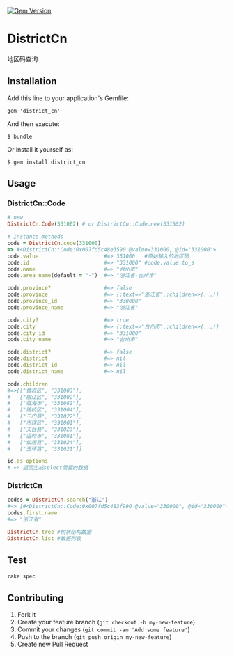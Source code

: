 [![Gem Version](https://badge.fury.io/rb/area_cn.png)](http://badge.fury.io/rb/area_cn)
# DistrictCn

地区码查询

## Installation

Add this line to your application's Gemfile:

    gem 'district_cn'

And then execute:

    $ bundle

Or install it yourself as:

    $ gem install district_cn

## Usage
### DistrictCn::Code

```ruby
# new
DistrictCn.Code(331002) # or DistrictCn::Code.new(331002)

# Instance methods 
code = DistrictCn.code(331000)
=> #<DistrictCn::Code:0x007fd5c48e3590 @value=331000, @id="331000"> 
code.value                     #=> 331000   #原始输入的地区码
code.id                        #=> "331000" #code.value.to_s
code.name                      #=> "台州市"
code.area_name(default = "-")  #=> "浙江省-台州市"

code.province?                 #=> false
code.province                  #=> {:text=>"浙江省",:children=>{...}}
code.province_id               #=> "330000"
code.province_name             #=> "浙江省"

code.city?                     #=> true
code.city                      #=> {:text=>"台州市",:children=>{...}}
code.city_id                   #=> "331000"
code.city_name                 #=> "台州市"

code.district?                 #=> false
code.district                  #=> nil
code.district_id               #=> nil
code.district_name             #=> nil

code.children
#=>[["黄岩区", "331003"],
#   ["椒江区", "331002"],
#   ["临海市", "331082"],
#   ["路桥区", "331004"],
#   ["三门县", "331022"],
#   ["市辖区", "331001"],
#   ["天台县", "331023"],
#   ["温岭市", "331081"],
#   ["仙居县", "331024"],
#   ["玉环县", "331021"]]

id.as_options
# => 返回生成select需要的数据
```
### DistrictCn
```ruby
codes = DistrictCn.search("浙江")
#=> [#<DistrictCn::Code:0x007fd5c483f990 @value="330000", @id="330000">]
codes.first.name
#=> "浙江省"

DistrictCn.tree #树状结构数据
DistrictCn.list #数据列表
```

## Test
```ruby
rake spec
```

## Contributing

1. Fork it
2. Create your feature branch (`git checkout -b my-new-feature`)
3. Commit your changes (`git commit -am 'Add some feature'`)
4. Push to the branch (`git push origin my-new-feature`)
5. Create new Pull Request
